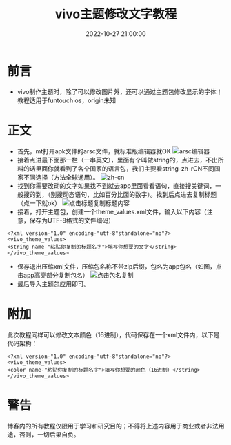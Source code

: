 ﻿---
title: vivo主题修改文字教程
tags: [vivo,主题,教程]
index_img: https://dl2.img.timecdn.cn/2022/10/28/termux.png
banner_img: https://b.zhutix.com/bizhi/iWin/02.png
date: 2022-10-27 21:00:00
---
# 前言
- vivo制作主题时，除了可以修改图片外，还可以通过主题包修改显示的字体！教程适用于funtouch os，origin未知
<!-- more -->
# 正文
- 首先，mt打开apk文件的arsc文件，就标准版编辑器就OK
![arsc编辑器](https://i0.hdslb.com/bfs/article/00d168a80d549236801a86c2ca885fd47c17900b.jpg)
- 接着点进最下面那一栏（一串英文），里面有个叫做string的，点进去，不出所料的话里面你就看到了各个国家的语言包，我们主要看string-zh-rCN不同国家不同选择（方法全球通用）。
![zh-cn](https://i0.hdslb.com/bfs/article/ac46e85413aafd37527b319b6e95e8e56baa65ec.jpg)
- 找到你需要改动的文字如果找不到就去app里面看看语句，直接搜关键词，一般搜的到，（别搜动态语句，比如百分比面的数字）。找到后点进去复制标题（点一下就ok）
![点击标题复制标题内容](https://i0.hdslb.com/bfs/article/c596a2231f57b02df4909a736fdc9659a4eed097.jpg)
- 接着，打开主题包，创建一个theme_values.xml文件，输入以下内容（注意，保存为UTF-8格式的文件编码）

```copy
<?xml version-"1.0" encoding-"utf-8"standalone="no"?>
<vivo_theme_values>
<string name-"粘贴你复制的标题名字">填写你想要的文字</string>
</vivo_theme_values>
```

- 保存退出压缩xml文件，压缩包名称不带zip后缀，包名为app包名（如图，点击app高亮部分复制包名）
![点击包名复制](https://i0.hdslb.com/bfs/article/2f42f40c17de9fa5121a10920874d038477ae9e3.jpg)
- 最后导入主题包应用即可。

# 附加
此次教程同样可以修改文本颜色（16进制），代码保存在一个xml文件内，以下是代码架构：

```copy
<?xml version-"1.0" encoding-"utf-8"standalone="no"?>
<vivo_theme_values>
<color name-"粘贴你复制的标题名字">填写你想要的颜色（16进制）</string>
</vivo_theme_values>
```

# 警告
博客内的所有教程仅限用于学习和研究目的；不得将上述内容用于商业或者非法用途，否则，一切后果自负。